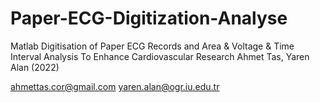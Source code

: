 # Paper-ECG-Digitization-Analyse
Matlab Digitisation of Paper ECG Records and Area &amp; Voltage &amp; Time Interval Analysis To Enhance Cardiovascular Research
Ahmet Tas, Yaren Alan (2022)

ahmettas.cor@gmail.com
yaren.alan@ogr.iu.edu.tr
